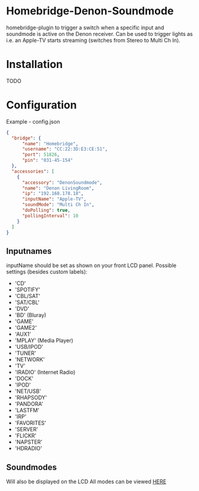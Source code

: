# Homebridge-Denon-Soundmode
homebridge-plugin to trigger a switch when a specific input and soundmode is active on the Denon receiver.
Can be used to trigger lights as i.e. an Apple-TV starts streaming (switches from Stereo to Multi Ch In).

# Installation
TODO

# Configuration
Example - config.json

```json
{
  "bridge": {
      "name": "Homebridge",
      "username": "CC:22:3D:E3:CE:51",
      "port": 51826,
      "pin": "031-45-154"
  },
  "accessories": [
    {
      "accessory": "DenonSoundmode",
      "name": "Denon LivingRoom",
      "ip": "192.168.178.18",
      "inputName": "Apple-TV",
      "soundMode": "Multi Ch In",
      "doPolling": true,
      "pollingInterval": 10
    }
  ]
}
```

## Inputnames
inputName should be set as shown on your front LCD panel.
Possible settings (besides custom labels):
- 'CD'
- 'SPOTIFY'
- 'CBL/SAT'
- 'SAT/CBL'
- 'DVD'
- 'BD' (Bluray)
- 'GAME'
- 'GAME2'
- 'AUX1'
- 'MPLAY' (Media Player)
- 'USB/IPOD'
- 'TUNER'
- 'NETWORK'
- 'TV'
- 'IRADIO' (Internet Radio)
- 'DOCK'
- 'IPOD'
- 'NET/USB'
- 'RHAPSODY'
- 'PANDORA'
- 'LASTFM'
- 'IRP'
- 'FAVORITES'
- 'SERVER'
- 'FLICKR'
- 'NAPSTER'
- 'HDRADIO'

## Soundmodes
Will also be displayed on the LCD
All modes can be viewed [HERE](http://manuals.denon.com/AVRX1400H/EU/EN/DRDZSYyrtgycpw.php)
